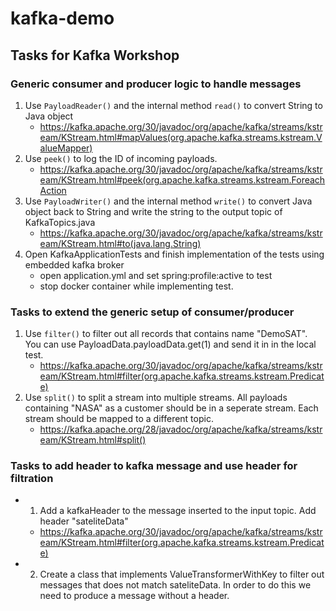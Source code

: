 # kafka-demo

## Tasks for Kafka Workshop

### Generic consumer and producer logic to handle messages
1. Use `PayloadReader()` and the internal method `read()` to convert String to Java object
    - https://kafka.apache.org/30/javadoc/org/apache/kafka/streams/kstream/KStream.html#mapValues(org.apache.kafka.streams.kstream.ValueMapper)
2. Use `peek()` to log the ID of incoming payloads.
    - https://kafka.apache.org/30/javadoc/org/apache/kafka/streams/kstream/KStream.html#peek(org.apache.kafka.streams.kstream.ForeachAction
3. Use `PayloadWriter()` and the internal method `write()` to convert Java object back to String and write the string to the output topic of KafkaTopics.java
    - https://kafka.apache.org/30/javadoc/org/apache/kafka/streams/kstream/KStream.html#to(java.lang.String)
4. Open KafkaApplicationTests and finish implementation of the tests using embedded kafka broker
    - open application.yml and set spring:profile:active to test
    - stop docker container while implementing test.
    
### Tasks to extend the generic setup of consumer/producer
1. Use `filter()` to filter out all records that contains name "DemoSAT". You can use PayloadData.payloadData.get(1) and send it in in the local test.
    - https://kafka.apache.org/30/javadoc/org/apache/kafka/streams/kstream/KStream.html#filter(org.apache.kafka.streams.kstream.Predicate)
2. Use `split()` to split a stream into multiple streams. All payloads containing "NASA" as a customer should be in a seperate stream. Each stream should be mapped to a different topic.
    - https://kafka.apache.org/28/javadoc/org/apache/kafka/streams/kstream/KStream.html#split()

### Tasks to add header to kafka message and use header for filtration
- 1. Add a kafkaHeader to the message inserted to the input topic. Add header "sateliteData"
   - https://kafka.apache.org/30/javadoc/org/apache/kafka/streams/kstream/KStream.html#filter(org.apache.kafka.streams.kstream.Predicate)
- 2. Create a class that implements ValueTransformerWithKey to filter out messages that does not match sateliteData. In order to do this we need to produce a message without a header.

